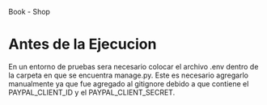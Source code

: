 Book - Shop
# Antes de la Ejecucion
En un entorno de pruebas sera necesario colocar el archivo .env dentro de la carpeta en que se encuentra manage.py. 
Este es necesario agregarlo manualmente ya que fue agregado al gitignore debido a que contiene el PAYPAL_CLIENT_ID y el 
PAYPAL_CLIENT_SECRET. 
 
 
